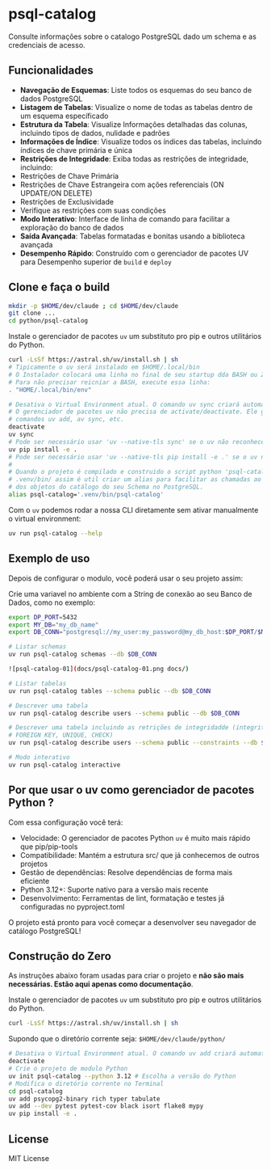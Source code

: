 # psql-catalog

Consulte informações sobre o catalogo PostgreSQL dado um schema e as credenciais de acesso.

## Funcionalidades

- **Navegação de Esquemas**: Liste todos os esquemas do seu banco de dados PostgreSQL
- **Listagem de Tabelas**: Visualize o nome de todas as tabelas dentro de um esquema específicado
- **Estrutura da Tabela**: Visualize Informações detalhadas das colunas, incluindo tipos de dados, nulidade e padrões
- **Informações de Índice**: Visualize todos os índices das tabelas, incluindo índices de chave primária e única
- **Restrições de Integridade**: Exiba todas as restrições de integridade, incluindo:
- Restrições de Chave Primária
- Restrições de Chave Estrangeira com ações referenciais (ON UPDATE/ON DELETE)
- Restrições de Exclusividade
- Verifique as restrições com suas condições
- **Modo Interativo**: Interface de linha de comando para facilitar a exploração do banco de dados
- **Saída Avançada**: Tabelas formatadas e bonitas usando a biblioteca avançada
- **Desempenho Rápido**: Construído com o gerenciador de pacotes UV para Desempenho superior de `build` e `deploy`

## Clone e faça o build

```bash
mkdir -p $HOME/dev/claude ; cd $HOME/dev/claude
git clone ...
cd python/psql-catalog
```

Instale o gerenciador de pacotes `uv` um substituto pro pip e outros utilitários do Python.

```bash
curl -LsSf https://astral.sh/uv/install.sh | sh
# Tipicamente o uv será instalado em $HOME/.local/bin
# O Instalador colocará uma linha no final de seu startup dda BASH ou ZSH.
# Para não precisar reicniar a BASH, execute essa linha:
. "HOME/.local/bin/env"
```

```bash
# Desativa o Virtual Environment atual. O comando uv sync criará automaticamente um ambiente Virtual.
# O gerenciador de pacotes uv não precisa de activate/deactivate. Ele gerencia automaticamente nos
# comandos uv add, av sync, etc.
deactivate
uv sync
# Pode ser necessário usar 'uv --native-tls sync' se o uv não reconhecer a cadeia de certificados CA
uv pip install -e .
# Pode ser necessário usar 'uv --native-tls pip install -e .' se o uv não reconhecer a cadeia de certificados CA
#
# Quando o projeto é compilado e construido o script python 'psql-catalog' é criado no diretório
# .venv/bin/ assim é util criar um alias para facilitar as chamadas ao CLI Python para visualização
# dos objetos do catálogo do seu Schema no PostgreSQL.
alias psql-catalog='.venv/bin/psql-catalog'
```

Com o `uv` podemos rodar a nossa CLI diretamente sem ativar manualmente o virtual environment:

```bash
uv run psql-catalog --help
```

## Exemplo de uso

Depois de configurar o modulo, você poderá usar o seu projeto assim:

Crie uma variavel no ambiente com a String de conexão ao seu Banco de Dados, como no exemplo:

```bash
export DP_PORT=5432
export MY_DB="my_db_name"
export DB_CONN="postgresql://my_user:my_password@my_db_host:$DP_PORT/$MY_DB"
```

```bash
# Listar schemas
uv run psql-catalog schemas --db $DB_CONN

![psql-catalog-01](docs/psql-catalog-01.png docs/)

# Listar tabelas
uv run psql-catalog tables --schema public --db $DB_CONN

# Descrever uma tabela
uv run psql-catalog describe users --schema public --db $DB_CONN

# Descrever uma tabela incluindo as retrições de integridadde (integrity constraints - PRIMARY KEY,
# FOREIGN KEY, UNIQUE, CHECK)
uv run psql-catalog describe users --schema public --constraints --db $DB_CONN

# Modo interativo
uv run psql-catalog interactive
```

## Por que usar o **uv** como gerenciador de pacotes Python ?

Com essa configuração você terá:

- Velocidade: O gerenciador de pacotes Python `uv` é muito mais rápido que pip/pip-tools
- Compatibilidade: Mantém a estrutura src/ que já conhecemos de outros projetos
- Gestão de dependências: Resolve dependências de forma mais eficiente
- Python 3.12+: Suporte nativo para a versão mais recente
- Desenvolvimento: Ferramentas de lint, formatação e testes já configuradas no pyproject.toml

O projeto está pronto para você começar a desenvolver seu navegador de catálogo PostgreSQL!

## Construção do Zero

As instruções abaixo foram usadas para criar o projeto e **não são mais necessárias. Estão
aqui apenas como documentação**.

Instale o gerenciador de pacotes `uv` um substituto pro pip e outros utilitários do Python.

```bash
curl -LsSf https://astral.sh/uv/install.sh | sh
```

Supondo que o diretório corrente seja: `$HOME/dev/claude/python/`

```bash
# Desativa o Virtual Environment atual. O comando uv add criará automaticamente um ambiente Virtual
deactivate
# Crie o projeto de modulo Python
uv init psql-catalog --python 3.12 # Escolha a versão do Python
# Modifica o diretório corrente no Terminal
cd psql-catalog
uv add psycopg2-binary rich typer tabulate
uv add --dev pytest pytest-cov black isort flake8 mypy
uv pip install -e .
```

## License

MIT License
